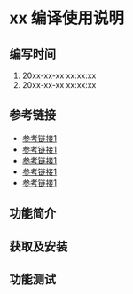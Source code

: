 # xx 编译使用说明

## 编写时间

1. 20xx-xx-xx xx:xx:xx
1. 20xx-xx-xx xx:xx:xx

## 参考链接

- [参考链接1](123)
- [参考链接1](123)
- [参考链接1](123)
- [参考链接1](123)
- [参考链接1](123)

## 功能简介

## 获取及安装

## 功能测试